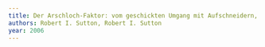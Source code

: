 ```yaml
---
title: Der Arschloch-Faktor: vom geschickten Umgang mit Aufschneidern, Intriganten und Despoten im Unternehmen
authors: Robert I. Sutton, Robert I. Sutton
year: 2006
---
```



